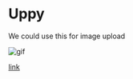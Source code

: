 # Uppy

We could use this for image upload

![gif](https://github.com/transloadit/uppy/raw/master/assets/uppy-demo-oct-2018.gif)

[link](https://github.com/transloadit/uppy)
